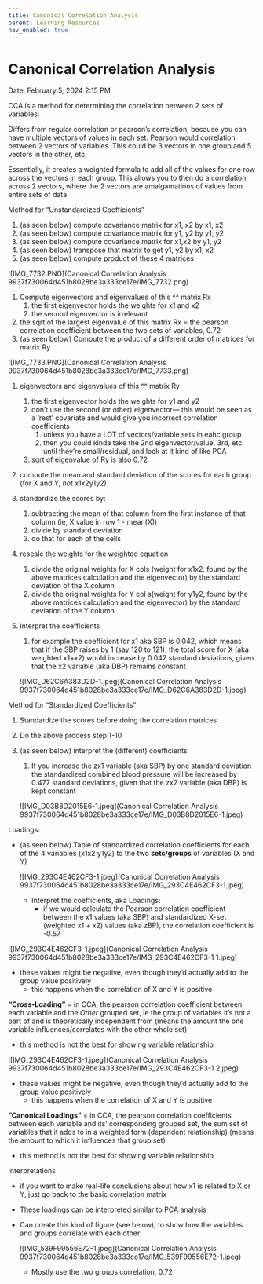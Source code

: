 ```yaml
---
title: Canonical Correlation Analysis
parent: Learning Resources
nav_enabled: true 
---
```


# Canonical Correlation Analysis

Date: February 5, 2024 2:15 PM

CCA is a method for determining the correlation between 2 sets of variables. 

Differs from regular correlation or pearson’s correlation, because you can have multiple vectors of values in each set. Pearson would correlation between 2 vectors of variables. This could be 3 vectors in one group and 5 vectors in the other, etc.

Essentially, it creates a weighted formula to add all of the values for one row across the vectors in each group. This allows you to then do a correlation across 2 vectors, where the 2 vectors are amalgamations of values from entire sets of data

Method for “Unstandardized Coefficients”

1. (as seen below) compute covariance matrix for x1, x2 by x1, x2
2. (as seen below) compute covariance matrix for y1, y2 by y1, y2
3. (as seen below) compute covariance matrix for x1,x2 by y1, y2
4. (as seen below) transpose that matrix to get y1, y2 by x1, x2
5. (as seen below) compute product of these 4 matrices

![IMG_7732.PNG](Canonical Correlation Analysis 9937f730064d451b8028be3a333ce17e/IMG_7732.png)

1. Compute eigenvectors and eigenvalues of this ^^ matrix Rx
    1. the first eigenvector holds the weights for x1 and x2
    2. the second eigenvector is irrelevant
2. the sqrt of the largest eigenvalue of this matrix Rx = the pearson correlation coefficient between the two sets of variables, 0.72
3. (as seen below) Compute the product of a different order of matrices for matrix Ry

![IMG_7733.PNG](Canonical Correlation Analysis 9937f730064d451b8028be3a333ce17e/IMG_7733.png)

1. eigenvectors and eigenvalues of this ^^ matrix Ry
    1. the first eigenvector holds the weights for y1 and y2
    2. don’t use the second (or other) eigenvector— this would be seen as a ‘rest’ covariate and would give you incorrect correlation coefficients
        1. unless you have a LOT of vectors/variable sets in eahc group
        2. then you could kinda take the 2nd eigenvector/value, 3rd, etc. until they’re small/residual, and look at it kind of like PCA
    3. sqrt of eigenvalue of Ry is also 0.72
2. compute the mean and standard deviation of the scores for each group (for X and Y, *not* x1x2y1y2)
3. standardize the scores by:
    1. subtracting the mean of that column from the first instance of that column (ie, X value in row 1 - mean(X)) 
    2. divide by standard deviation
    3. do that for each of the cells
4. rescale the weights for the weighted equation
    1. divide the original weights for X cols (weight for x1x2, found by the above matrices calculation and the eigenvector) by the standard deviation of the X column
    2. divide the original weights for Y col s(weight for y1y2, found by the above matrices calculation and the eigenvector) by the standard deviation of the Y column

1. Interpret the coefficients
    1. for example the coefficient for x1 aka SBP is 0.042, which means that if the SBP raises by 1 (say 120 to 121), the total score for X (aka weighted x1+x2) would increase by 0.042 standard deviations, given that the x2 variable (aka DBP) remains constant
    
    ![IMG_D62C6A383D2D-1.jpeg](Canonical Correlation Analysis 9937f730064d451b8028be3a333ce17e/IMG_D62C6A383D2D-1.jpeg)
    

Method for “Standardized Coefficients”

1. Standardize the scores before doing the correlation matrices
2. Do the above process step 1-10
3. (as seen below) interpret the (different) coefficients
    1. If you increase the zx1 variable (aka SBP) by one standard deviation the standardized combined blood pressure will be increased by 0.477 standard deviations, given that the zx2 variable (aka DBP) is kept constant
    
    ![IMG_D03B8D2015E6-1.jpeg](Canonical Correlation Analysis 9937f730064d451b8028be3a333ce17e/IMG_D03B8D2015E6-1.jpeg)
    

Loadings:

- (as seen below) Table of standardized correlation coefficients for each of the 4 variables (x1x2 y1y2) to the two **sets/groups** of variables (X and Y)
    
    ![IMG_293C4E462CF3-1.jpeg](Canonical Correlation Analysis 9937f730064d451b8028be3a333ce17e/IMG_293C4E462CF3-1.jpeg)
    
    - Interpret the coefficients, aka Loadings:
        - if we would calculate the Pearson correlation coefficient between the x1 values (aka SBP) and standardized X-set (weighted x1 + x2) values (aka zBP), the correlation coefficient is -0.57

![IMG_293C4E462CF3-1.jpeg](Canonical Correlation Analysis 9937f730064d451b8028be3a333ce17e/IMG_293C4E462CF3-1 1.jpeg)

- these values might be negative, even though they’d actually add to the group value positively
    - this happens when the correlation of X and Y is positive

**“Cross-Loading”** = in CCA, the pearson correlation coefficient between each variable and the *Other* grouped set, ie the group of variables it’s not a part of and is theoretically independent from (means the amount the one variable influences/correlates with the other whole set)

- this method is not the best for showing variable relationship

![IMG_293C4E462CF3-1.jpeg](Canonical Correlation Analysis 9937f730064d451b8028be3a333ce17e/IMG_293C4E462CF3-1 2.jpeg)

- these values might be negative, even though they’d actually add to the group value positively
    - this happens when the correlation of X and Y is positive

**”Canonical Loadings”** = in CCA, the pearson correlation coefficients between each variable and its’ corresponding grouped set, the sum set of variables that it adds to in a weighted form (dependent relationship) (means the amount to which it influences that group set) 

- this method is not the best for showing variable relationship

Interpretations

- if you want to make real-life conclusions about how x1 is related to X or Y, just go back to the basic correlation matrix
- These loadings can be interpreted similar to PCA analysis
- Can create this kind of figure (see below), to show how the variables and groups correlate with each other
    
    ![IMG_539F99556E72-1.jpeg](Canonical Correlation Analysis 9937f730064d451b8028be3a333ce17e/IMG_539F99556E72-1.jpeg)
    
    - Mostly use the two groups correlation, 0.72